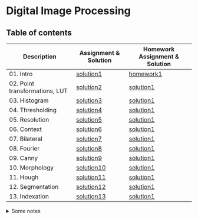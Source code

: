 # Digital Image Processing

## Table of contents
| Description   | Assignment & Solution | Homework  Assignment & Solution |
| ------------- | ------------- | ------------- |
| 01. Intro  |  [solution1](https://github.com/lursz/DigitalImageProcessing-Course/tree/main/lab1)| [homework1](https://github.com/lursz/DigitalImageProcessing-Course/tree/main/lab1)|
| 02. Point transformations, LUT  |  [solution2](https://github.com/lursz/DigitalImageProcessing-Course/tree/main/lab2)| [solution1](https://github.com/lursz/DigitalImageProcessing-Course/tree/main/lab1)|
| 03. Histogram  |  [solution3](https://github.com/lursz/DigitalImageProcessing-Course/tree/main/lab3)| [solution1](https://github.com/lursz/DigitalImageProcessing-Course/tree/main/lab1)|
| 04. Thresholding  | [solution4](https://github.com/lursz/DigitalImageProcessing-Course/tree/main/lab4)| [solution1](https://github.com/lursz/DigitalImageProcessing-Course/tree/main/lab1)|
| 05. Resolution  |  [solution5](https://github.com/lursz/DigitalImageProcessing-Course/tree/main/lab5)| [solution1](https://github.com/lursz/DigitalImageProcessing-Course/tree/main/lab1)|
| 06. Context  |   [solution6](https://github.com/lursz/DigitalImageProcessing-Course/tree/main/lab6)| [solution1](https://github.com/lursz/DigitalImageProcessing-Course/tree/main/lab1)|
| 07. Bilateral  | [solution7](https://github.com/lursz/DigitalImageProcessing-Course/tree/main/lab7)| [solution1](https://github.com/lursz/DigitalImageProcessing-Course/tree/main/lab1)|
| 08. Fourier  |  [solution8](https://github.com/lursz/DigitalImageProcessing-Course/tree/main/lab8)| [solution1](https://github.com/lursz/DigitalImageProcessing-Course/tree/main/lab1)|
| 09. Canny  |  [solution9](https://github.com/lursz/DigitalImageProcessing-Course/tree/main/lab9)| [solution1](https://github.com/lursz/DigitalImageProcessing-Course/tree/main/lab1)|
| 10. Morphology  |  [solution10](https://github.com/lursz/DigitalImageProcessing-Course/tree/main/lab10)| [solution1](https://github.com/lursz/DigitalImageProcessing-Course/tree/main/lab1)|
| 11. Hough |  [solution11](https://github.com/lursz/DigitalImageProcessing-Course/tree/main/lab11)| [solution1](https://github.com/lursz/DigitalImageProcessing-Course/tree/main/lab1)|
| 12. Segmentation  |  [solution12](https://github.com/lursz/DigitalImageProcessing-Course/tree/main/lab12)| [solution1](https://github.com/lursz/DigitalImageProcessing-Course/tree/main/lab1)|
| 13. Indexation  |  [solution13](https://github.com/lursz/DigitalImageProcessing-Course/tree/main/lab13)| [solution1](https://github.com/lursz/DigitalImageProcessing-Course/tree/main/lab1)|

<details>
<summary>Some notes </summary>


## Transformations
Operacje arytmetyczne na pixelach:
- Dodawanie $f_3(x,y) = f_1(x,y) + f_2(x,y)$
- Odejmowanie $f_3(x,y) = f_1(x,y) - f_2(x,y)$
- Przemnożenie $f_3(x,y) = f_1(x,y) \cdot f_2(x,y)$
- Kombinacja liniowa (przenikanie) $f_3(x,y) = p \cdot f_1(x,y) + (1-p) \cdot f_2(x,y)$ p[0,1]
- Przemnożenie przez stałą $f_3(x,y) = f_1(x,y) \cdot k$
## Histogram
- Histogramem obrazu nazywamy wykres słupkowy zdefiniowany następującymi zależnościami:<br>
$$
\begin{equation}
h(i) = \sum_{x=0}^{N-1} \sum_{y=0}^{M-1} p(i,(x,y))
\end{equation}<br>
gdzie:<br>
\begin{equation}
p(i) =  \left\{
  \begin{array}{l l}
    1 & \quad \text{gdy} f(x,y) = i\\
    0 & \quad \text{gdy} f(x,y) \ne i
  \end{array} \right.
\end{equation}
$$

- Inaczej mówiąc, histogram zawiera informacje na temat tego ile pikseli o danym poziomie jasności występuje na obrazie (w przypadku obrazu w odcieniach szarości). Określa się to także rozkładem empirycznym cechy.

- Często wykorzystuje się tzw. znormalizowaną postać histogramu  – wszystkie wartości $h(i)$ są dzielone przez liczbę pikseli na obrazie.
Otrzymana w ten sposób wielkość to gęstość prawdopodobieństwa wystąpienia na obrazie pikseli o odcieniu $i$.

- Histogram można zdefiniować również dla obrazów kolorowych.
Otrzymujemy wtedy 3 histogramy – po jednym dla danej składowej: R,G,B (lub HSV, YCbCr, itp.) lub histogram trójwymiarowy.

- Histogram jest bardzo użyteczny w przetwarzaniu i analizie obrazów.
Wykorzystywany jest przy binaryzacji (szerzej na jednym z kolejnych laboratoriów) oraz do oceny jakości (dynamiki, kontrastu) obrazu.
W idealnym przypadku wszystkie poziomy jasności w obrazie powinny być wykorzystane (i to najlepiej w miarę jednolicie)  – obrazowo mówiąc histogram powinien rozciągać się od 0  – 255 (obraz w skali szarości).

- W przypadku gdy  wykorzystujemy jedynie fragment dostępnego zakresu (wąski histogram)  lub histogram nie jest jednolity (występują dominujące grupy pikseli) obraz ma dość słaby kontrast.
Cechę tę można poprawić stosując tzw. rozciąganie albo wyrównywanie histogramu (ang. *histogram equalization*).  
![](http://www.algorytm.org/images/stories/po/histogram.jpg)
## Binarization
Image processing technique used to convert a `grayscale image` into a `binary image`. 
`The binary image` consists of pixels that are either black or white, with no shades of gray in between. This process is often used in computer vision and image analysis tasks to simplify and highlight certain features in an image

Binarization formula:
$$
\begin{equation}
B(x, y) = 
\begin{cases}
1 & \text{if } I(x, y) \geq \text{threshold} \\
0 & \text{if } I(x, y) < \text{threshold}
\end{cases}
\end{equation}
$$

## Gamma modulation
Gamma modulation for photos is a technique used to adjust the brightness and contrast of digital images. It involves applying a non-linear correction to the pixel values, typically using a gamma curve, to match the way the human eye perceives light.

## Podział filtrów
- Filtry liniowe
- Filtry nieliniowe 

### Filtry liniowe
- `Convolution` is the process of transforming an image by applying a kernel over each pixel and its local neighbors across the entire image.  
![Convolution explained photo](https://miro.medium.com/v2/resize:fit:464/0*e-SMFTzO8r7skkpc)
- `Filtry dolnoprzepustowe` Filtry uśredniające, których maceirze konwolucji mogą przybrać następujące postacie, w zasadzie liczymy średnią artymetyczną lub ważona dla sąsiadujących pixeli:  
![](https://wikimedia.org/api/rest_v1/media/math/render/svg/55db1801f327f9487c341ed9d2c2dec68678c932)

 Opiera się na usuwaniu dużych różnic w kolorach pomiędzy sąsiadującymi pikselami i przepuszczaniu elementów o niskiej częstotliwości (ogólnych kształtów, bez szczegółów). Filtry te przeważnie wykorzystuje się właśnie do eliminacji zakłóceń. Właściwie dopasowując rząd macierzy filtru można usuwać zakłócenia różnej wielkości, ograniczając przy tym utratę szczegółów(wysokich częstotliwości) w odfiltrowywanym obrazie. 

- `Filtry górnoprzepustowe` Filtry wydobywające szybkie zmiany jasności - kontury, krawędzie itd.  
![](https://wikimedia.org/api/rest_v1/media/math/render/svg/fe38de3aec8305119766ff638d9e46a2e5e78cc3)  
 Popularnie mówi się że wyostrzajaa lub różniczkuja sygnał. Dzielimy na:
    - Lapsjany (wykrywające krawędzie)
    - Kierunkowe
    - Wykruwające narożniki

</details>